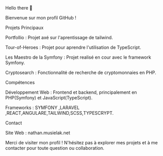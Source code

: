  Hello there 👋<br>
 
Bienvenue sur mon profil GitHub ! 

Projets Principaux

Portfollio : Projet axé sur l'aprentissage de tailwind.<br>

Tour-of-Heroes : Projet  pour aprendre l'utilisation de TypeScript.<br>

Les Maestro de la Symfony : Projet realisé en cour avec  le framework Symfony.<br>

Cryptosearch : Fonctionnalité de recherche de cryptomonnaies en PHP.<br>


Compétences

Développement Web : Frontend et backend, principalement en PHP(Symfony) et JavaScript(TypeScript).<br>

Frameworks : SYMFONY ,LARAVEL ,REACT,ANGULARE,TAILWIND,SCSS,TYPESCRYPT.

Contact

Site Web : nathan.musielak.net<br>


Merci de visiter mon profil ! N'hésitez pas à explorer mes projets et à me contacter pour toute question ou collaboration.
